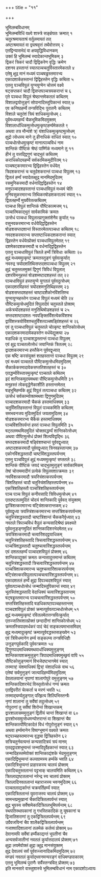 +++
title = "११"

+++
   
भूमिलम्बविधानम्   
भूमिलम्बविधिं वक्ष्ये शास्त्रे सङ्क्षेपतः क्रमात् १  
चतुरश्रमायताश्रं वर्तुलमायतं तत्   
अष्टाश्रमायतं वा द्व्यश्रवृत्तं तथैवोत्तरम् २  
एतद्विन्यासभेदं वा क्षयवृद्धिविधानकम्   
उक्तं हि भूमिलम्बं स्यादेकान्तभूमिकम् ३  
द्विकरं त्रिकरं चादौ द्विद्विकरेण वृद्धिः क्रमेण   
दशनव हस्तान्तं स्यात्पञ्चचतुर्विस्तारमेकतले ४  
एतेषु क्षुद्र मानं मध्यमं पञ्चषड्ढस्तमारभ्य   
एकादशार्कहस्तान्तं द्विद्विहस्तेन वृद्धिः कथिता ५  
एतत्तु पञ्चविपुलं युग्मयुग्मेन चोत्तमं वक्ष्ये   
षट्सप्तकरं चादौ द्विसप्तपञ्चत्रयकरान्तं च ६  
एते पञ्चधा विपुलं श्रेष्ठान्तमेकतलं कथितम्   
विशालद्वयोत्तुङ्गं सोपानादिस्तूपिकान्तं स्यात् ७  
एव कनिष्ठहर्म्ये तन्त्रविद्भिः पुरातनैः कथितम्   
विशाले चतुरंशं त्रियं शाधिकमुत्सेधम् ८  
पूर्वमध्यमहर्म्यं चैकभूमिकमिदमुक्तम्   
विशालार्धाधिकमुत्सेधमुत्कृष्टहर्म्यमेकतले ९  
अथवा तत्र मौन्यंशे त्र्\! यंशाधिकमुत्कृष्टमुत्सेधम्   
क्षुद्रो त्सेधस्य माने तु हीनाधिकं वाधितं स्यात् १०  
पञ्चधोत्सेधमुत्कृष्टं मानात्पञ्चविधं नाम   
शान्तिकं पौष्टिकं श्रेष्ठं पार्ष्णिकं मध्यमाने तु ११  
हीनं तु यत्तद्द्विगुणं चाद्भुतं कथितम्   
कराधिकोदयहर्म्ये सर्वकामिकमुदीरितम् १२  
पञ्चषट्करमारभ्य द्विद्विहस्तेन वर्धयेत्   
त्रिदशकरान्तं च चतुर्दशकरान्तं पञ्चधा विपुलम् १३  
द्वितलं हर्म्यं स्यादेतत्क्षुद्र मानमिदमुदितम्   
रसमुनिकरमादौ वर्धनाद्द्विद्विहस्तेन १४  
मनुपञ्चादशहस्तान्तं पञ्चधाविपुलं मध्यमं चेति   
मुनिवसुकरमारभ्य तिथिकरषोडशकरालयं स्यात् १५  
द्वितलहर्म्ये मुख्यैरेतत्कथितम्   
पञ्चधा विपुलं शान्तिकं पौष्टिकात्मजम् १६  
पञ्चात्मिकाद्भुतं सार्वकामिकं क्रमतः   
उत्सेधं पञ्चधा विपुलात्प्रागुक्तांशेनैव कुर्यात् १७  
वसुनवकरमारभ्य वर्धयेद्द्विद्विहस्तेन   
षोडशसप्तदशान्तं विस्तारमेतत्पञ्चधा कथितम् १८  
नवदशकरमारभ्य सप्ताष्टाधिकदशकरान्तं स्यात्   
द्विहस्तेन वर्धयेत्प्रोक्तं पञ्चधाविपुलमेतत् १९  
दशमेकादशकरमादौ च वर्धनाद्द्विद्विहस्तेन   
एतत्तु पञ्चधाविपुलं त्रितले हर्म्ये त्रिविधाः कथिताः २०  
क्षुद्रं मध्यममुत्कृष्टं क्रमतस्तुङ्गं पूर्ववत्कुर्यात्   
नवरुद्र त्रयोदशतिथिसप्तदशपञ्चधा विपुलम् २१  
क्षुद्रं चतुस्तलमुक्तं द्विगुणं त्रिविधं विपुलात्   
दशरविमनुहस्तं षोडशमष्टादशहस्तं तत् २२  
पञ्चधाविपुलं हस्तयुग्मे युगतलं पूर्ववदुत्सेधम्   
एकादशरविहस्तं त्रयोदशमनुतिथिहस्तम् २३  
षोडशसप्तदशहस्तं चाष्टादशैकोनविंशतिश्च   
युग्मायुग्महस्तेन पञ्चधा विपुलं मध्यमं चेति २४  
पौष्टिकमुत्सेधमुदितं विपुलादेवं चतुस्तले प्रोक्तम्   
अर्कत्रयोदशहस्तं मनुतिथिषोडशहस्तं च २५  
सप्तदशाष्टादशतः नवपङ्क्तिर्विंशत्येकविंशश्च   
द्वाविंशस्त्रयोविंशश्चतुर्विंशत्पञ्चषड्विंशहस्तं च २६  
एवं तु पञ्चधाविपुलं चतुस्तले चोत्कृष्ट शान्तिकोत्सेधम्   
एकादशकरमादावेकहस्तेन वर्धयेद्युक्त्या २७  
षडाधिकं तु पञ्चाशद्धस्तान्तं पञ्चधा विपुलम्   
एवं क्षुद्र पञ्चतलोत्सेधं जयान्तिकं त्रितलम् २८  
द्वादशकरमारभ्य हस्तैकेन पूर्ववद्वृध्यात्   
एक षष्टि करसंयुक्तं शतहस्तान्तं पञ्चधा विपुलम् २९  
एवं मध्यमं पञ्चतले पौष्टिकमुत्सेधमिदमुदितम्   
सैकार्ककरमादावेकसप्ततिशतहस्तं च ३०  
एतद्धर्म्यविस्तारमुत्कृष्टं पञ्चतले कथितम्   
इदं शान्तिकमुदयमथवा पौष्टिकमुत्सेधमिति ३१  
मनुहस्तं त्वेकवृद्धेनैकाशीति हस्तान्तमेतत्   
षड्भूमिहर्म्यके क्षुद्रं विपुलं तत्पञ्चधा कथितम् ३२  
उत्सेधं सर्वकाम्योक्तमथवा द्विगुणमुदितम्   
पञ्चादशकरमादौ चैककं हस्तमाधिक्यम् ३३  
चतुर्विंशतिहस्तान्तं विपुलं पञ्चकमिति कथितम्   
समभवनजय मुदितमुदितं जयतामुदितम् ३४  
षोडशकरमारभ्य चैकैकं हस्तमाधिक्यम्   
पञ्चविंशतिपर्यन्तं हस्तं पञ्चधा विपुलमिति ३५  
षट्तलमथमिदमुदितं चोक्तवद्धर्म्यं शान्तिकोत्सेधम्   
अथवा पौष्टिमुत्सेधं प्रोक्तं शिल्पविद्वद्भिः ३६  
सप्तदशकरमादौ षड्विंशश्चान्तं पूर्ववद्वृध्यात्   
अष्टादशकरमादौ पूर्ववद्वृध्यात् त्रिनवहस्तान्तम् ३७  
एकोनविंशद्धस्तादौ चाष्टविंशद्धस्तपर्यन्तम्   
एतत्तु पञ्चविपुलं क्षुद्रं मध्यममुत्कृष्टं सप्ततले ३८  
शान्तिकं पौष्टिकं जयदं चाद्भुतमुत्तुङ्गं सार्वकामिकम्   
तेषां चोत्तममादीनं प्रत्येकं विपुलवशात्क्रमतः ३९  
नवविंशत्करमादौ त्रयस्त्रिंशत्करपर्यन्तम्   
त्रिंशतिहस्तं चादौ चतुस्त्रिंशतिहस्तपर्यन्तम् ४०  
एकत्रिंशतिहस्तौ पञ्चत्रिंशतिहस्तपर्यन्तम्   
पञ्च पञ्च विपुलं कनीयसादि त्रिविधमुत्सेधम् ४१  
एतदष्टतलमुदितं चोदयं शान्तिकादि पूर्ववत् संयुक्तम्   
द्वात्रिंशत्करमारभ्य षट्त्रिंशत्करान्तकम् ४२  
पूर्ववद्वृध्या त्रयस्त्रिंशत्करमारभ्य सप्तत्रिंशकरपर्यन्तम्   
चतुस्त्रिंशद्धस्तादौ चाष्टत्रिंशान्तं चैककरैर्वृध्यात् ४३  
नवतले त्रिपञ्चविधं वैपुलं कन्यसादिश्रेष्ठं प्रवक्ष्यते   
पूर्ववत्तुङ्ङ्गमुदितं शान्तिकादिशरभेदमेतत् ४४  
त्रयत्रिंशत्करमादौ चत्वारिंशद्द्वयाधिकम्   
चतुस्त्रिंशतिहस्तादि त्रिचत्वारिंशद्धस्तपर्यन्तम् ४५  
पञ्चत्रिंशद्धस्तादौ चतुश्चत्वारिंशद्धस्तपर्यन्तम्   
एवं दशतलहर्म्यं पञ्चादशविपुलं प्रोक्तम् ४६  
शान्तिकाद्युक्तं क्रमतः कन्यसादुत्तमान्तं कथितम्   
चतुस्त्रिंशद्धस्तादौ त्रिचत्वारिंशद्धस्तपर्यन्तम् ४७  
पञ्चत्रिंशत्करमारभ्य चतुश्चत्वारिंशत्करपर्यन्तम्   
षट्त्रिंशत्करविपुलात्पञ्चचत्वारिंशद्धस्तपर्यन्तम् ४८  
एकादशतलं हर्म्ये क्षुद्रा दिपञ्चदशविपुलं स्यात्   
पूर्ववत्पञ्चधोत्सेधं जन्मादिस्तूपिकान्तं स्यात् ४९  
भूतस्तिंशद्धस्तादि वेदाधिक्यं चत्वारिंशद्धस्तान्तम्   
षट्षड्ढस्तमारभ्य पञ्चचत्वारिंशद्धस्तपर्यन्तम् ५०  
सप्तत्रिंशतिहस्तादि षडधिकाष्टापञ्चहस्तान्तम्   
पञ्चदशविपुलं प्रोक्तं क्रमात्पूर्ववत्पञ्चधोत्सेधम् ५१  
क्षुद्रं मध्यममुत्कृष्टं रवितलमेतत्तन्त्रवित्कुर्यात्   
एतज्जातिवशात्प्रोक्तं छन्दादीनां शान्तिकोत्सेधम् ५२  
क्रमतस्त्रिपादमर्धकरं पादं चेदं सङ्कल्पमाभासमिदम्   
क्षुद्र मध्यमादुत्कृष्टं क्रमात्पूर्ववद्धस्तसङ्ख्येन ५३  
एवं त्रिविधमानेन हर्म्य सङ्कल्प्य तन्त्रविधिज्ञैः   
उत्तुङ्गपूर्वकादि पूर्ववत्क्रमतः ५४  
द्विगुणपादमाधिक्यमथवार्धाधिक्यमुत्तुङ्गम्   
शान्तिकायशक्रमुत्तुङ्ग त्रिपादमाधिक्यमुच्छ्रयं वापि ५५  
पौष्टिकोत्तुङ्गमानं विभजेदष्टभागमेवं स्यात्   
तस्मात्र्\! यंशमाधिक्यं द्वित्र्\! यंशादधिकं वाथ ५६  
एतेषां सर्वमुत्तुङ्गं जात्यादिहर्म्यमिदमुदितम्   
देवतालयानां नृपाणां शालागोपुरे वमुत्तुङ्गम् ५७  
शान्तिकादिशरभेदं विस्तृतोत्सेधं गण्यं क्रमतः   
एतद्विपरीतं चेत्कर्ता च मरणं भवति ५८  
तस्माद्घर्म्यतुङ्गात् परिहृत्य शिल्पिभिस्तन्त्रैः   
नृणां शालानां तु सर्वेषां तदुत्सेधम् ५९  
गोपुराणां तु सर्वेषां शिरोन्तं शिखान्तकम्   
द्वारशालासममुत्तुङ्गं द्वितीयं चान्तं शिखान्तं वा ६०  
द्वारशोभसमुत्सेधमन्योत्तरान्तं वा शिखान्तं चैव   
शान्तिकात्पौष्टिकादेतं विधं गोपुरोत्तुङ्गं स्यात् ६१  
अथवा हर्म्यमानेन विष्वग्भूमानं वक्ष्यते क्रमतः   
षट्पञ्चहस्तमारभ्य वृद्ध्या द्वित्रिहस्तेन ६२  
सत्रिचतुर्नवत्यन्तं कन्यसादित्रयं त्रयं मानम्   
एतद्द्वादशभूम्यन्तं जन्मादिपूर्वेहकान्तं स्यात् ६३  
जन्मादिहस्तमेवोक्तं शान्तिकाद्यंशके भेदमुत्तुङ्गम्   
एकादिद्विभूम्यन्तं कल्पग्रामस्य हर्म्यके भवति ६४  
एकादित्रिभूम्यन्तं प्राहारकस्य चालयं प्रोक्तम्   
एकादिचतुस्तलान्तं पट्टभाक् चालयमिति कथितम् ६५  
त्रितलाद्यष्टतलान्तं नरेन्द्र स्य चालयं प्रोक्तम्   
त्रितलादिनवतलान्तं महाराजस्य भवनमुदितम् ६६  
पञ्चतलाद्यर्कान्तं चक्रवर्तिहर्म्यं स्यात्   
एकादित्रितलान्तं युवराजस्य चालयं प्रोक्तम् ६७  
सामन्तप्रमुखानां चैकादित्रितलपर्यन्तं स्यात्   
क्षुद्र भूपस्य सर्वेषामेकादित्रितलभूमिपर्यन्तम् ६८  
स्थपतिस्थापकानां तु गभस्तिकादिकं तु यूषकानां च   
द्विजातिशराणां तु एकद्वित्रितलपर्यन्तम् ६९  
उग्रैवजयिनां चैव शालैकद्वित्रितलपर्यन्तम्   
गजाश्वादिशालानां तलमेकं कर्तव्यं प्रोक्तम् ७०  
देवानामपि सर्वेषां हर्म्यैकाद्यन्तं भूपतीनां चैव   
अन्यसर्वजातीनां नवतलं कुर्यात्तदालयं प्रोक्तम् ७१  
क्षुद्रा लयमेवोक्तं क्षुद्रा त्क्षुद्र मानसंयुक्तम्   
क्षुद्र देवालयं सर्वं पूर्ववज्जानादिकमिदमुदितम् ७२  
मण्डपं नवतलं कुर्याद्भवनमन्यरङ्गं वाधिमण्डपाकारम्   
एतत्तु भूमिलम्बं पुराणैः सर्वैस्तन्त्रवित् प्रोक्तम् ७३  
इति मानसारे वास्तुशास्त्रे भूमिलम्बविधानं नाम एकादशोऽध्यायः
